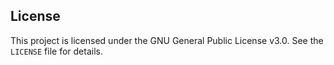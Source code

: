 ## License

This project is licensed under the GNU General Public License v3.0. See the `LICENSE` file for details.